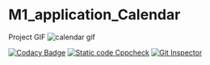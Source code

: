 
# M1_application_Calendar
Project GIF
![calendar gif](https://user-images.githubusercontent.com/94223070/143243382-4360caa2-dbec-449d-9f24-0dab62114d64.gif)

[![Codacy Badge](https://app.codacy.com/project/badge/Grade/1bc5ca0a77d64fbba3391f070713c7c6)](https://www.codacy.com/gh/Ramanpreet2710/M1_application_Calendar/dashboard?utm_source=github.com&amp;utm_medium=referral&amp;utm_content=Ramanpreet2710/M1_application_Calendar&amp;utm_campaign=Badge_Grade)
[![Static code Cppcheck](https://github.com/Ramanpreet2710/M1_application_Calendar/actions/workflows/windows.yml/badge.svg)](https://github.com/Ramanpreet2710/M1_application_Calendar/actions/workflows/windows.yml)
[![Git Inspector](https://github.com/Ramanpreet2710/M1_application_Calendar/actions/workflows/gitinspector.yml/badge.svg)](https://github.com/Ramanpreet2710/M1_application_Calendar/actions/workflows/gitinspector.yml)
